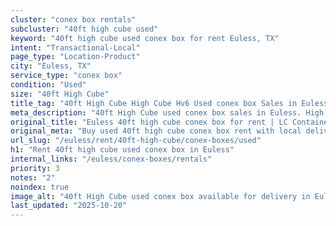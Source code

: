 ```yaml
---
cluster: "conex box rentals"
subcluster: "40ft high cube used"
keyword: "40ft high cube used conex box for rent Euless, TX"
intent: "Transactional-Local"
page_type: "Location-Product"
city: "Euless, TX"
service_type: "conex box"
condition: "Used"
size: "40ft High Cube"
title_tag: "40ft High Cube High Cube Hv6 Used conex box Sales in Euless | LC Container"
meta_description: "40ft High Cube used conex box sales in Euless. High cube containers with extra height. Fast delivery, competitive pricing. Serving conex boxes area. Quote ID: JC0. Call (214) 524-4168 for your free quote today."
original_title: "Euless 40ft high cube conex box for rent | LC Container"
original_meta: "Buy used 40ft high cube conex box rent with local delivery in Euless, TX. LC Container — local Since 2003. Request a fast quote today."
url_slug: "/euless/rent/40ft-high-cube/conex-boxes/used"
h1: "Rent 40ft high cube used conex box in Euless"
internal_links: "/euless/conex-boxes/rentals"
priority: 3
notes: "2"
noindex: true
image_alt: "40ft High Cube used conex box available for delivery in Euless"
last_updated: "2025-10-20"
---
```


<!-- TODO: Add unique city/inventory copy, images, and internal links here. -->
